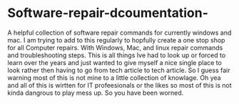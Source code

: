# Software-repair-dcoumentation-
A helpful collection of software repair commands for currently windows and mac. I am trying to add to this regularly to hopfully create a one stop shop for all Computer repairs. With Windows, Mac, and linux repair commands and troubleshooting steps. 
This is all things Ive had to look up or forced to learn over the years and just wanted to give myself a nice single place to look rather then having to go from tech article to tech article. So I guess fair warning most of this is not mine to a little collection of knowlage. 
Oh yea and all of this is wirtten for IT profeesionals or the likes so most of this is not kinda dangrous to play mess up. So you have been worned. 
